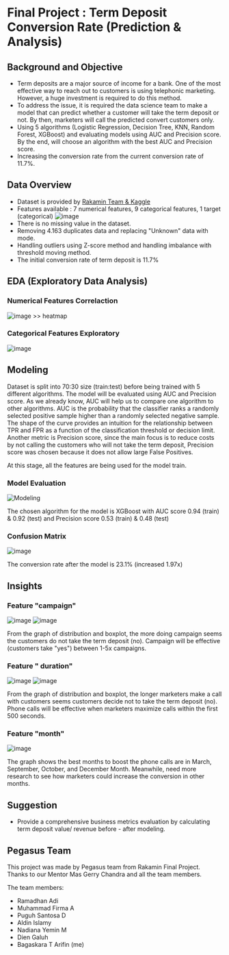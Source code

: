 
# Final Project : Term Deposit Conversion Rate (Prediction & Analysis)
## Background and Objective 
* Term deposits are a major source of income for a bank. One of the most effective way to reach out to customers is using telephonic marketing. However, a huge investment is required to do this method.
* To address the issue, it is required the data science team to make a model that can predict whether a customer will take the term deposit or not. By then, marketers will call the predicted convert customers only.
* Using 5 algorithms (Logistic Regression, Decision Tree, KNN, Random Forest, XGBoost) and evaluating models using AUC and Precision score. By the end, will choose an algorithm with the best AUC and Precision score.
* Increasing the conversion rate from the current conversion rate of 11.7%.

## Data Overview
* Dataset is provided by [Rakamin Team & Kaggle](https://www.kaggle.com/datasets/prakharrathi25/banking-dataset-marketing-targets)
* Features available : 7 numerical features, 9 categorical features, 1 target (categorical)
 ![image](https://user-images.githubusercontent.com/100980318/168189321-c170d4a0-3595-4ad8-ab01-b880e201046a.png)
* There is no missing value in the dataset.
* Removing 4.163 duplicates data and replacing "Unknown" data with mode.
* Handling outliers using Z-score method and handling imbalance with threshold moving method.
* The initial conversion rate of term deposit is 11.7%

## EDA (Exploratory Data Analysis)

### Numerical Features Correlaction 
![image](https://user-images.githubusercontent.com/100980318/168314598-73f30c4d-7f22-4233-ad57-b861fc0463d9.png) >> heatmap
### Categorical Features Exploratory
![image](https://user-images.githubusercontent.com/100980318/168314786-f5cddad8-b847-43de-a8fc-eb7b47fac721.png)

## Modeling 

Dataset is split into 70:30 size (train:test) before being trained with 5 different algorithms. The model will be evaluated using AUC and Precision score. As we already know, AUC will help us to compare one algorithm to other algorithms. AUC is the probability that the classifier ranks a randomly selected positive sample higher than a randomly selected negative sample. The shape of the curve provides an intuition for the relationship between TPR and FPR as a function of the classification threshold or decision limit. Another metric is Precision score, since the main focus is to reduce costs by not calling the customers who will not take the term deposit, Precision score was chosen because it does not allow large False Positives. 

At this stage, all the features are being used for the model train.



### Model Evaluation
![Modeling](https://user-images.githubusercontent.com/100980318/168315455-c4e646e8-2c5c-4af8-9257-ff2a40ce5d77.png)

The chosen algorithm for the model is XGBoost with AUC score 0.94 (train) & 0.92 (test) and Precision score 0.53 (train) & 0.48 (test)

### Confusion Matrix
![image](https://user-images.githubusercontent.com/100980318/168317144-84b72eda-6046-47e6-b850-0e20ac154787.png)

The conversion rate after the model is 23.1% (increased 1.97x)


## Insights
### Feature "campaign"
![image](https://user-images.githubusercontent.com/100980318/168302563-1a164437-3a3c-48a5-a044-0cacb55ab13e.png)
![image](https://user-images.githubusercontent.com/100980318/168302645-7264d53b-e8c5-498b-ae1f-6db8f9c6dff2.png)

From the graph of distribution and boxplot, the more doing campaign seems the customers do not take the term deposit (no). Campaign will be effective (customers take "yes") between 1-5x campaigns.

### Feature " duration"
![image](https://user-images.githubusercontent.com/100980318/168302715-0852cbe2-2f39-42ed-9807-562849baf3da.png)
![image](https://user-images.githubusercontent.com/100980318/168302761-593bbccd-1a98-465a-a6ca-9b91cd3366f2.png)

From the graph of distribution and boxplot, the longer marketers make a call with customers seems customers decide not to take the term deposit (no). Phone calls will be effective when marketers maximize calls within the first 500 seconds. 

### Feature "month"
![image](https://user-images.githubusercontent.com/100980318/168302981-6a4356bb-8f94-4922-a0cd-f8df94465448.png)

The graph shows the best months to boost the phone calls are in March, September, October, and December Month. Meanwhile, need more research to see how marketers could increase the conversion in other months.

## Suggestion
* Provide a comprehensive business metrics evaluation by calculating term deposit value/ revenue before - after modeling.

## Pegasus Team 
This project was made by Pegasus team from Rakamin Final Project. Thanks to our Mentor Mas Gerry Chandra and all the team members.

The team members:
* Ramadhan Adi
* Muhammad Firma A
* Puguh Santosa D
* Aldin Islamy
* Nadiana Yemin M
* Dien Galuh
* Bagaskara T Arifin (me)


 
